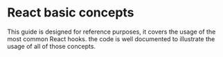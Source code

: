 # React basic concepts

This guide is designed for reference purposes, it covers the usage of the most common React hooks. the code is well documented to illustrate the usage of all of those concepts.
